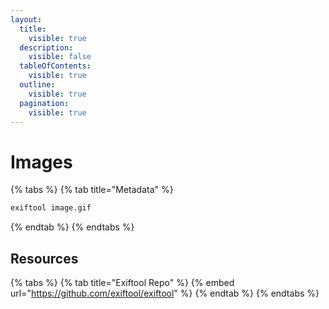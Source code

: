 ```yaml
---
layout:
  title:
    visible: true
  description:
    visible: false
  tableOfContents:
    visible: true
  outline:
    visible: true
  pagination:
    visible: true
---
```


# Images

{% tabs %}
{% tab title="Metadata" %}
```bash
exiftool image.gif
```
{% endtab %}
{% endtabs %}

## Resources

{% tabs %}
{% tab title="Exiftool Repo" %}
{% embed url="https://github.com/exiftool/exiftool" %}
{% endtab %}
{% endtabs %}
